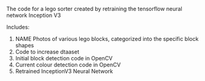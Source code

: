 The code for a lego sorter created by retraining the tensorflow neural network Inception V3

Includes:
1) NAME Photos of various lego blocks, categorized into the specific block shapes
2) Code to increase dtaaset
3) Initial block detection code in OpenCV
4) Current colour detection code in OpenCV
5) Retrained InceptionV3 Neural Network
